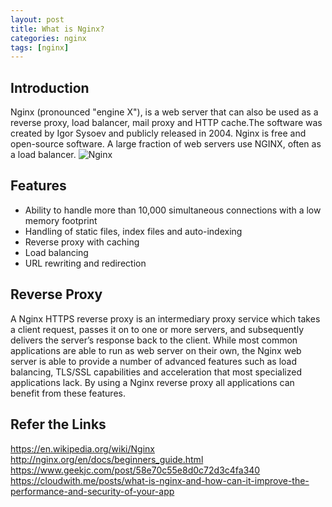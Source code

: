 ```yaml
---
layout: post
title: What is Nginx?
categories: nginx 
tags: [nginx]
---
```


## Introduction
Nginx (pronounced "engine X"), is a web server that can also be used as a reverse proxy, load balancer, mail proxy and HTTP cache.The software was created by Igor Sysoev and publicly released in 2004. Nginx is free and open-source software. A large fraction of web servers use NGINX, often as a load balancer.
![Nginx]({{site.baseurl}}/assets/img/2020-10-09-getting-started-nginx/Nginx.jpg)

## Features
- Ability to handle more than 10,000 simultaneous connections with a low memory footprint
- Handling of static files, index files and auto-indexing
- Reverse proxy with caching
- Load balancing
- URL rewriting and redirection

## Reverse Proxy
A Nginx HTTPS reverse proxy is an intermediary proxy service which takes a client request, passes it on to one or more servers, and subsequently delivers the server’s response back to the client. While most common applications are able to run as web server on their own, the Nginx web server is able to provide a number of advanced features such as load balancing, TLS/SSL capabilities and acceleration that most specialized applications lack. By using a Nginx reverse proxy all applications can benefit from these features.

## Refer the Links
<https://en.wikipedia.org/wiki/Nginx><br>
<http://nginx.org/en/docs/beginners_guide.html><br>
<https://www.geekjc.com/post/58e70c55e8d0c72d3c4fa340><br>
<https://cloudwith.me/posts/what-is-nginx-and-how-can-it-improve-the-performance-and-security-of-your-app>
